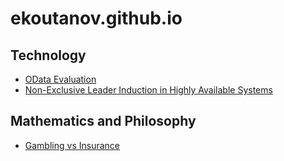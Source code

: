 # ekoutanov.github.io

## Technology
* [OData Evaluation](odata/README.md)
* [Non-Exclusive Leader Induction in Highly Available Systems](https://github.com/obsidiandynamics/neli/blob/master/README.md)

## Mathematics and Philosophy
* [Gambling vs Insurance](insurance/README.md)

